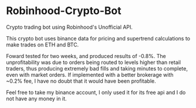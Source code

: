 # Robinhood-Crypto-Bot
Crypto trading bot using Robinhood's Unofficial API.

This crypto bot uses binance data for pricing and supertrend calculations to make trades on ETH and BTC.

Foward tested for two weeks, and produced results of -0.8%. The unprofitability was due to orders being routed to levels higher than retail traders, thus producing extremely bad fills and taking minutes to complete, even with market orders. If implemented with a better brokerage with ~0.2% fee, I have no doubt that it would have been profitable.

Feel free to take my binance account, I only used it for its free api and I do not have any money in it.
